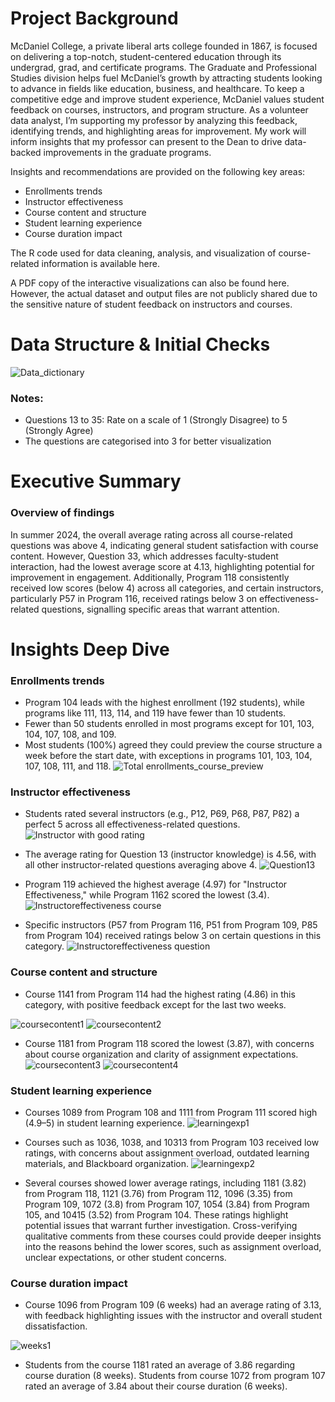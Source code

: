 # Project Background

McDaniel College, a private liberal arts college founded in 1867, is focused on delivering a top-notch, student-centered education through its undergrad, grad, and certificate programs. The Graduate and Professional Studies division helps fuel McDaniel’s growth by attracting students looking to advance in fields like education, business, and healthcare. To keep a competitive edge and improve student experience, McDaniel values student feedback on courses, instructors, and program structure. As a volunteer data analyst, I’m supporting my professor by analyzing this feedback, identifying trends, and highlighting areas for improvement. My work will inform insights that my professor can present to the Dean to drive data-backed improvements in the graduate programs.

Insights and recommendations are provided on the following key areas: 
- Enrollments trends
- Instructor effectiveness
- Course content and structure
- Student learning experience
- Course duration impact

The R code used for data cleaning, analysis, and visualization of course-related information is available here. 

A PDF copy of the interactive visualizations can also be found here. However, the actual dataset and output files are not publicly shared due to the sensitive nature of student feedback on instructors and courses.

# Data Structure & Initial Checks

![Data_dictionary](Images/fp_data_dict.png)

### Notes:
-	Questions 13 to 35: Rate on a scale of 1 (Strongly Disagree) to 5 (Strongly Agree)
-	The questions are categorised into 3 for better visualization

# Executive Summary

### Overview of findings

In summer 2024, the overall average rating across all course-related questions was above 4, indicating general student satisfaction with course content. However, Question 33, which addresses faculty-student interaction, had the lowest average score at 4.13, highlighting potential for improvement in engagement. Additionally, Program 118 consistently received low scores (below 4) across all categories, and certain instructors, particularly P57 in Program 116, received ratings below 3 on effectiveness-related questions, signalling specific areas that warrant attention.

# Insights Deep Dive

### Enrollments trends
- Program 104 leads with the highest enrollment (192 students), while programs like 111, 113, 114, and 119 have fewer than 10 students.
- Fewer than 50 students enrolled in most programs except for 101, 103, 104, 107, 108, and 109.
- Most students (100%) agreed they could preview the course structure a week before the start date, with exceptions in programs 101, 103, 104, 107, 108, 111, and 118.
  ![Total enrollments_course_preview](Images/plot1and2.png)

### Instructor effectiveness

-	Students rated several instructors (e.g., P12, P69, P68, P87, P82) a perfect 5 across all effectiveness-related questions.
  ![Instructor with good rating](Images/plot3_alt.png)

-	The average rating for Question 13 (instructor knowledge) is 4.56, with all other instructor-related questions averaging above 4.
  ![Question13]( Images/plot4_alt.png)

-	Program 119 achieved the highest average (4.97) for "Instructor Effectiveness," while Program 1162 scored the lowest (3.4).
  ![Instructoreffectiveness course](Images/plot6_alt.png)

-	Specific instructors (P57 from Program 116, P51 from Program 109, P85 from Program 104) received ratings below 3 on certain questions in this category.
  ![Instructoreffectiveness question](Images/plot7_alt.png)


### Course content and structure
-	Course 1141 from Program 114 had the highest rating (4.86) in this category, with positive feedback except for the last two weeks.

![coursecontent1](Images/plot8_alt.png)
![coursecontent2](Images/plot9.png)

-	Course 1181 from Program 118 scored the lowest (3.87), with concerns about course organization and clarity of assignment expectations.
![coursecontent3](Images/plot10_alt.png)
![coursecontent4](Images/plot11.png)


### Student learning experience
-	Courses 1089 from Program 108 and 1111 from Program 111 scored high (4.9–5) in student learning experience.
![learningexp1](Images/plot12_alt.png)

-	Courses such as 1036, 1038, and 10313 from Program 103 received low ratings, with concerns about assignment overload, outdated learning materials, and Blackboard organization.
![learningexp2](Images/plot13.png)

- Several courses showed lower average ratings, including 1181 (3.82) from Program 118, 1121 (3.76) from Program 112, 1096 (3.35) from Program 109, 1072 (3.8) from Program 107, 1054 (3.84) from Program 105, and 10415 (3.52) from Program 104. These ratings highlight potential issues that warrant further investigation. Cross-verifying qualitative comments from these courses could provide deeper insights into the reasons behind the lower scores, such as assignment overload, unclear expectations, or other student concerns.


### Course duration impact
-	Course 1096 from Program 109 (6 weeks) had an average rating of 3.13, with feedback highlighting issues with the instructor and overall student dissatisfaction.

![weeks1](Images/plot14.png)

-	Students from the course 1181 rated an average of 3.86 regarding course duration (8 weeks). Students from course 1072 from program 107 rated an average of 3.84 about their course duration (6 weeks). 







